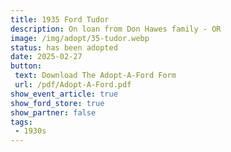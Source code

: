 ```yaml
---
title: 1935 Ford Tudor
description: On loan from Don Hawes family - OR
image: /img/adopt/35-tudor.webp
status: has been adopted
date: 2025-02-27
button: 
 text: Download The Adopt-A-Ford Form
 url: /pdf/Adopt-A-Ford.pdf
show_event_article: true
show_ford_store: true
show_partner: false
tags: 
 - 1930s
---
```


